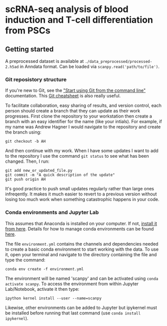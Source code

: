 # scRNA-seq analysis of blood induction and T-cell differentiation from PSCs

## Getting started
A preprocessed dataset is available at `./data_preprocessed/processed-2.h5ad` in Anndata format. Can be loaded via `scanpy.read('path/to/file')`.

### Git reposistory structure
If you're new to Git, see the ["Start using Git from the command line"](https://docs.gitlab.com/ee/gitlab-basics/start-using-git.html) documentation. This [Git cheatsheet](https://www.atlassian.com/git/tutorials/atlassian-git-cheatsheet) is also really useful.

To facilitate collaboration, easy sharing of results, and version control, each person should create a branch that they can update as their work progresses. First clone the repository to your workstation then create a branch with an easy identifier for the name (like your intials). For example, if my name was Andrew Hagner I would navigate to the repository and create the branch using:
```
git checkout -b AH
```
And then continue with my work. When I have some updates I want to add to the repository I use the command `git status` to see what has been changed. Then, I run:
```
git add new_or_updated_file.py
git commit -m "A quick description of the update"
git push origin AH
```
It's good practice to push small updates regularly rather than large ones infreqently. It makes it much easier to revert to a previous version without losing too much work when something catastrophic happens in your code.

### Conda environments and Jupyter Lab
This assumes that Anaconda is installed on your computer. If not, [install it from here](https://docs.anaconda.com/anaconda/install/). Details for how to manage conda environments can be found [here](https://docs.conda.io/projects/conda/en/latest/user-guide/tasks/manage-environments.html).

The file `environment.yml` contains the channels and dependencies needed to create a basic conda environment to start working with the data. To use it, open your terminal and navigate to the directory containing the file and type the command:
```
conda env create -f environment.yml
```
The environment will be named 'scanpy' and can be activated using `conda activate scanpy`. To access the environment from within Jupyter Lab/Notebook, activate it then type:
```
ipython kernel install --user --name=scanpy
```
Likewise, other environments can be added to Jupyter but ipykernel must be installed before running that last command (use `conda install ipykernel`).